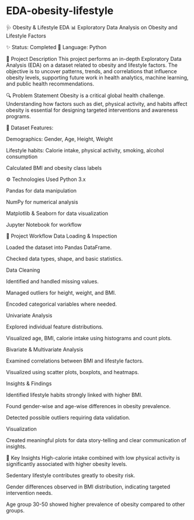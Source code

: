 # EDA-obesity-lifestyle
🩺 Obesity & Lifestyle EDA
📊 Exploratory Data Analysis on Obesity and Lifestyle Factors

✨ Status: Completed
📝 Language: Python

📝 Project Description
This project performs an in-depth Exploratory Data Analysis (EDA) on a dataset related to obesity and lifestyle factors. The objective is to uncover patterns, trends, and correlations that influence obesity levels, supporting future work in health analytics, machine learning, and public health recommendations.

🔍 Problem Statement
Obesity is a critical global health challenge. Understanding how factors such as diet, physical activity, and habits affect obesity is essential for designing targeted interventions and awareness programs.

📂 Dataset
Features:

Demographics: Gender, Age, Height, Weight

Lifestyle habits: Calorie intake, physical activity, smoking, alcohol consumption

Calculated BMI and obesity class labels

⚙️ Technologies Used
Python 3.x

Pandas for data manipulation

NumPy for numerical analysis

Matplotlib & Seaborn for data visualization

Jupyter Notebook for workflow

🚀 Project Workflow
Data Loading & Inspection

Loaded the dataset into Pandas DataFrame.

Checked data types, shape, and basic statistics.

Data Cleaning

Identified and handled missing values.

Managed outliers for height, weight, and BMI.

Encoded categorical variables where needed.

Univariate Analysis

Explored individual feature distributions.

Visualized age, BMI, calorie intake using histograms and count plots.

Bivariate & Multivariate Analysis

Examined correlations between BMI and lifestyle factors.

Visualized using scatter plots, boxplots, and heatmaps.

Insights & Findings

Identified lifestyle habits strongly linked with higher BMI.

Found gender-wise and age-wise differences in obesity prevalence.

Detected possible outliers requiring data validation.

Visualization

Created meaningful plots for data story-telling and clear communication of insights.

🔑 Key Insights
High-calorie intake combined with low physical activity is significantly associated with higher obesity levels.

Sedentary lifestyle contributes greatly to obesity risk.

Gender differences observed in BMI distribution, indicating targeted intervention needs.

Age group 30-50 showed higher prevalence of obesity compared to other groups.
